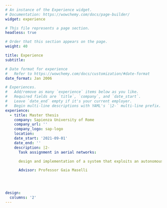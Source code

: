 ```yaml
---
# An instance of the Experience widget.
# Documentation: https://wowchemy.com/docs/page-builder/
widget: experience

# This file represents a page section.
headless: true

# Order that this section appears on the page.
weight: 40

title: Experience
subtitle:

# Date format for experience
#   Refer to https://wowchemy.com/docs/customization/#date-format
date_format: Jan 2006

# Experiences.
#   Add/remove as many `experience` items below as you like.
#   Required fields are `title`, `company`, and `date_start`.
#   Leave `date_end` empty if it's your current employer.
#   Begin multi-line descriptions with YAML's `|2-` multi-line prefix.
experience:
  - title: Master thesis 
    company: Sapienza University of Rome
    company_url: ''
    company_logo: sap-logo
    location: 
    date_start: '2021-09-01'
    date_end: ''
    description: |2-
      Task assignment in aerial networks:

      design and implementation of a system that exploits an autonomous swarm of drones to provide a collaborative parcel delivery service.

      Advisor: Professor Gaia Maselli
      
        


design:
  columns: '2'
---
```

